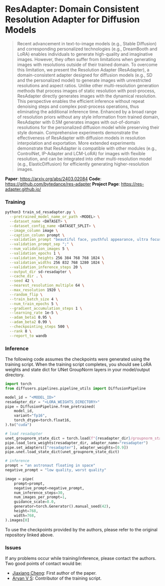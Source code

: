 # ResAdapter: Domain Consistent Resolution Adapter for Diffusion Models

> Recent advancement in text-to-image models (e.g., Stable Diffusion) and corresponding personalized technologies (e.g., DreamBooth and LoRA) enables individuals to generate high-quality and imaginative images. However, they often suffer from limitations when generating images with resolutions outside of their trained domain. To overcome this limitation, we present the Resolution Adapter (ResAdapter), a domain-consistent adapter designed for diffusion models (e.g., SD and the personalized model) to generate images with unrestricted resolutions and aspect ratios. Unlike other multi-resolution generation methods that process images of static resolution with post-process, ResAdapter directly generates images with the dynamical resolution. This perspective enables the efficient inference without repeat denoising steps and complex post-process operations, thus eliminating the additional inference time. Enhanced by a broad range of resolution priors without any style information from trained domain, ResAdapter with 0.5M generates images with out-of-domain resolutions for the personalized diffusion model while preserving their style domain. Comprehensive experiments demonstrate the effectiveness of ResAdapter with diffusion models in resolution interpolation and exportation. More extended experiments demonstrate that ResAdapter is compatible with other modules (e.g., ControlNet, IP-Adapter and LCM-LoRA) for images with flexible resolution, and can be integrated into other multi-resolution model (e.g., ElasticDiffusion) for efficiently generating higher-resolution images.

**Paper**: https://arxiv.org/abs/2403.02084
**Code**: https://github.com/bytedance/res-adapter
**Project Page**: https://res-adapter.github.io/

### Training

```bash
python3 train_sd_resadapter.py \
  --pretrained_model_name_or_path <MODEL> \
  --dataset_name <DATASET> \
  --dataset_config_name <DATASET_SPLIT> \
  --image_column image \
  --caption_column prompt \
  --validation_prompt "beautiful face, youthful appearance, ultra focus, face iluminated, face detailed, ultra focus, dreamlike images, pixel perfect precision, ultra realistic;Award-winning photo of a mystical fox girl fox in a serene forest clearing, sunlight" \
  --validation_prompt_sep ";" \
  --num_validation_images 5 \
  --validation_epochs 1 \
  --validation_heights 256 384 768 768 1024 \
  --validation_widths 256 832 768 1280 1024 \
  --validation_inference_steps 20 \
  --output_dir sd-resadapter \
  --cache_dir . \
  --seed 42 \
  --nearest_resolution_multiple 64 \
  --max_resolution 1920 \
  --random_flip \
  --train_batch_size 4 \
  --num_train_epochs 5 \
  --gradient_accumulation_steps 1 \
  --learning_rate 1e-5 \
  --adam_beta1 0.95 \
  --adam_beta2 0.99 \
  --checkpointing_steps 500 \
  --rank 8 \
  --report_to wandb
```

### Inference

The following code assumes the checkpoints were generated using the training script. When the training script completes, you should see LoRA weights and state dict for UNet GroupNorm layers in your model/output directory.

```python
import torch
from diffusers.pipelines.pipeline_utils import DiffusionPipeline

model_id = "<MODEL_ID>"
resadapter_dir = "<LORA_WEIGHTS_DIRECTORY>"
pipe = DiffusionPipeline.from_pretrained(
    model_id,
    variant="fp16",
    torch_dtype=torch.float16,
).to("cuda")

# load resadapter
unet_groupnorm_state_dict = torch.load(f"{resadapter_dir}/groupnorm_state_dict.pt")
pipe.load_lora_weights(resadapter_dir, adapter_name="resadapter")
pipe.set_adapters(["resadapter"], adapter_weights=[0.9])
pipe.unet.load_state_dict(unet_groupnorm_state_dict)

# inference
prompt = "an astronaut floating in space"
negative_prompt = "low quality, worst quality"

image = pipe(
    prompt=prompt,
    negative_prompt=negative_prompt,
    num_inference_steps=30,
    num_images_per_prompt=1,
    guidance_scale=8.0,
    generator=torch.Generator().manual_seed(42),
    height=768,
    width=768,
).images[0]
```

To use the checkpoints provided by the authors, please refer to the original repository linked above.

### Issues

If any problems occur while training/inference, please contact the authors. Two good points of contact would be:
- [Jiaxiang Cheng](https://github.com/jiaxiangc): First author of the paper.
- [Aryan V S](https://github.com/a-r-r-o-w): Contributor of the training script.

